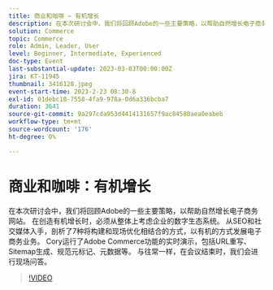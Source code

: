 ```yaml
---
title: 商业和咖啡 — 有机增长
description: 在本次研讨会中，我们将回顾Adobe的一些主要策略，以帮助自然增长电子商务网站。 在创造有机增长时，必须从整体上考虑企业的数字生态系统。 从SEO和社交媒体入手，剖析了7种将构建和现场优化相结合的方式，以有机的方式发展电子商务业务。 Cory运行了Adobe Commerce功能的实时演示，包括URL重写、Sitemap生成、规范元标记、元数据等。 与往常一样，在会议结束时，我们会进行现场问答。
solution: Commerce
topic: Commerce
role: Admin, Leader, User
level: Beginner, Intermediate, Experienced
doc-type: Event
last-substantial-update: 2023-03-03T00:00:00Z
jira: KT-11945
thumbnail: 3416128.jpeg
event-start-time: 2023-2-23 08:30-8
exl-id: 01debc18-7558-4fa9-978a-0d6a336bcba7
duration: 3641
source-git-commit: 9a297cda953d4414131657f9ac84580aea0eabeb
workflow-type: tm+mt
source-wordcount: '176'
ht-degree: 0%

---
```


# 商业和咖啡：有机增长

在本次研讨会中，我们将回顾Adobe的一些主要策略，以帮助自然增长电子商务网站。 在创造有机增长时，必须从整体上考虑企业的数字生态系统。 从SEO和社交媒体入手，剖析了7种将构建和现场优化相结合的方式，以有机的方式发展电子商务业务。 Cory运行了Adobe Commerce功能的实时演示，包括URL重写、Sitemap生成、规范元标记、元数据等。 与往常一样，在会议结束时，我们会进行现场问答。

>[!VIDEO](https://video.tv.adobe.com/v/3416128/?quality=12&learn=on)
